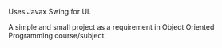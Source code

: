 Uses Javax Swing for UI.

A simple and small project as a requirement in Object Oriented Programming course/subject.
